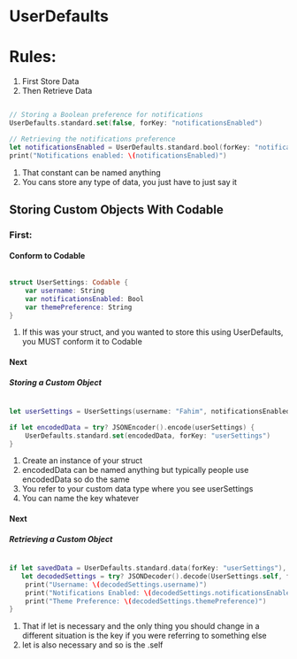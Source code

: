 # UserDefaults

# Rules:

1. First Store Data
2. Then Retrieve Data

```swift

// Storing a Boolean preference for notifications
UserDefaults.standard.set(false, forKey: "notificationsEnabled")

// Retrieving the notifications preference
let notificationsEnabled = UserDefaults.standard.bool(forKey: "notificationsEnabled")
print("Notifications enabled: \(notificationsEnabled)")

```

1. That constant can be named anything
2. You cans store any type of data, you just have to just say it


## Storing Custom Objects With Codable

### First:

#### Conform to Codable

```swift

struct UserSettings: Codable {
    var username: String
    var notificationsEnabled: Bool
    var themePreference: String
}

```

1. If this was your struct, and you wanted to store this using UserDefaults, you MUST conform it to Codable

#### Next

##### Storing a Custom Object

```swift

let userSettings = UserSettings(username: "Fahim", notificationsEnabled: true, themePreference: "dark")

if let encodedData = try? JSONEncoder().encode(userSettings) {
    UserDefaults.standard.set(encodedData, forKey: "userSettings")
}


```

1. Create an instance of your struct
2. encodedData can be named anything but typically people use encodedData so do the same
3. You refer to your custom data type where you see userSettings
4. You can name the key whatever


#### Next

##### Retrieving a Custom Object

```swift

if let savedData = UserDefaults.standard.data(forKey: "userSettings"),
   let decodedSettings = try? JSONDecoder().decode(UserSettings.self, from: savedData) {
    print("Username: \(decodedSettings.username)")
    print("Notifications Enabled: \(decodedSettings.notificationsEnabled)")
    print("Theme Preference: \(decodedSettings.themePreference)")
}


```

1. That if let is necessary and the only thing you should change in a different situation is the key if you were referring to something else
2. let is also necessary and so is the .self 
